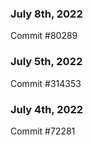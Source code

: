 ### July 8th, 2022

Commit #80289

### July 5th, 2022

Commit #314353


### July 4th, 2022

Commit #72281

